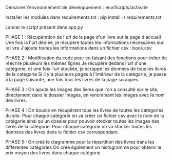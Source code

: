 Démarrer l'environnement de développement  : 
env/Scripts/activate

Installer les modules dans requirements.txt : 
pip install -r requirements.txt

Lancer le script présent dans app.py


PHASE 1 : 
Récupération de l'url de la page d'un livre sur la page d'accueil
Une fois la l'url dédiée, je récupère toutes les informations nécessaires sur le livre
J'ajoute toutes les informations dans un fichier csv : book.csv

PHASE 2 : 
Modification du code pour en faisant des fonctions pour éviter de réécrire plusieurs les mêmes lignes
Je récupère dedans l'url d'une catégorie, et une fois l'url stockée, je scrappe les données de tous les livres de la catégorie
Si il y'a plusieurs pages à l'intérieur de la catégorie, je passe à la page suivante, une fois tous les livres de la page scrappés

PHASE 3 : 
On ajoute les images des livres que l'on a consulté sur le site, directement dans le dossier images, en renommant les images avec le nom 
des livres.

PHASE 4 : 
On boucle en récupérant tous les livres de toutes les catégories du site. 
Pour chaque catégorie on va créer un fichier csv avec le nom de la catégorie ainsi qu'un dossier pour pouvoir stocker toutes les images des livres
de la catégorie.
Pour chaque catégorie on va stocker toutes les données des livres dans le fichier csv correspondant. 

PHASE 5 : 
On créé le diagramme pour la répartition des livres dans les différentes catégories
On créé également un histogramme pour obtenir le prix moyen des livres dans chaque catégorie